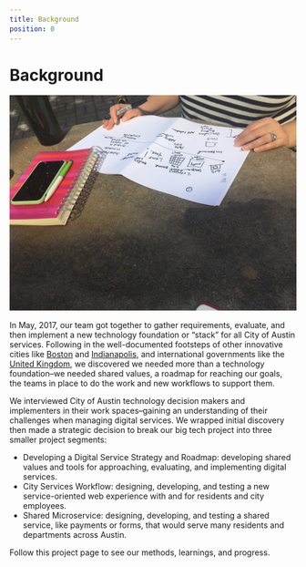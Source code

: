 ```yaml
---
title: Background
position: 0
---
```


# Background

![image of Elizabeth drawing a reflection timeline](/uploads/Elizabeth%20Draws%20Timeline.jpeg)

In May, 2017, our team got together to gather requirements, evaluate, and then implement a new technology foundation or “stack” for all City of Austin services. Following in the well-documented footsteps of other innovative cities like [Boston](https://www.boston.gov/departments/digital-team) and [Indianapolis](https://shift.indy.gov/), and international governments like the [United Kingdom](https://www.gov.uk/government/organisations/government-digital-service), we discovered we needed more than a technology foundation–we needed shared values, a roadmap for reaching our goals, the teams in place to do the work and new workflows to support them.

We interviewed City of Austin technology decision makers and implementers in their work spaces–gaining an understanding of their challenges when managing digital services. We wrapped initial discovery then made a strategic decision to break our big tech project into three smaller project segments:

* Developing a Digital Service Strategy and Roadmap: developing shared values and tools for approaching, evaluating, and implementing digital services.
* City Services Workflow: designing, developing, and testing a new service-oriented web experience with and for residents and city employees.
* Shared Microservice: designing, developing, and testing a shared service, like payments or forms, that would serve many residents and departments across Austin.

Follow this project page to see our methods, learnings, and progress.